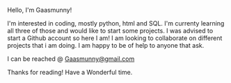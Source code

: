 Hello, I'm Gaasmunny!

I'm interested in coding, mostly python, html and SQL.
I'm currenty learning all three of those and would like to start some projects. I was advised to start a Github account so here I am!
I am looking to collaborate on different projects that i am doing.
I am happy to be of help to anyone that ask.

I can be reached @ Gaasmunny@gmail.com

Thanks for reading!
Have a Wonderful time.


